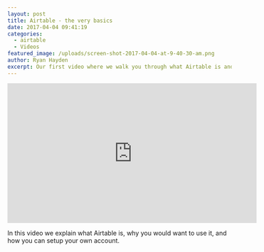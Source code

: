 ```yaml
---
layout: post
title: Airtable - the very basics
date: 2017-04-04 09:41:19
categories:
  - airtable
  - Videos
featured_image: /uploads/screen-shot-2017-04-04-at-9-40-30-am.png
author: Ryan Hayden
excerpt: Our first video where we walk you through what Airtable is and what it does.
---
```



<iframe width="560" height="315" src="https://www.youtube.com/embed/sHPcyu64LyA" frameborder="0" allowfullscreen=""></iframe>

In this video we explain what Airtable is, why you would want to use it, and how you can setup your own account.